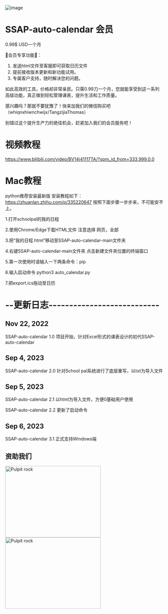 ![image](https://github.com/05lpl/SSAP-auto-calendar/assets/91683680/93bb796e-aab3-4076-b631-cde61a854ee3)

# SSAP-auto-calendar 会员
 
0.99$ USD一个月

🌟会员专享功能🌟：
1. 发送html文件至客服即可获取日历文件
2. 提前接收版本更新和新功能试用。
3. 专属客户支持，随时解决您的问题。

如此高效的工具，价格却非常亲民。只需0.99刀一个月，您就能享受到这一系列高级功能，真正做到轻松管理课表，提升生活和工作质量。

感兴趣吗？那就不要犹豫了！快来加我们的微信购买吧（whiqnxhiwnchwijx/TangzijiaThomas）

别错过这个提升生产力的绝佳机会，赶紧加入我们的会员服务吧！
# 视频教程
https://www.bilibili.com/video/BV14j41117TA/?spm_id_from=333.999.0.0

# Mac教程

python推荐安装最新版 安装教程如下：
https://zhuanlan.zhihu.com/p/335220647
按照下面步骤一步步来，不可能安不上。

1.打开schoolpal的我的日程

2.使用Chrome/Edge下载HTML文件 注意选择 网页，全部

3.把“我的日程.html”移动至SSAP-auto-calendar-main文件夹

4.右键SSAP-auto-calendar-main文件夹 点击新建文件夹位置的终端窗口

5.第一次使用时请输入一下两条命令：pip

6.输入启动命令 python3 auto_calendar.py

7.把export.ics拖动至日历



# --更新日志---------------------------
## Nov 22, 2022
SSAP-auto-calendar 1.0
项目开始，针对Excel形式的课表设计的初代SSAP-auto-calendar
## Sep 4, 2023
SSAP-auto-calendar 2.0
针对School pal系统进行了底层重写，以txt为导入文件
## Sep 5, 2023
SSAP-auto-calendar 2.1
以html为导入文件，方便0基础用户使用

SSAP-auto-calendar 2.2
更新了启动命令
## Sep 6, 2023
SSAP-auto-calendar 3.1
正式支持Windows端

## 资助我们

<img src="https://github.com/05lpl/SSAP-auto-calendar/assets/91683680/9fa9f057-416e-48a7-b1f9-dced29d5f95f" alt="Pulpit rock" width="304" height="228">
<img src="https://github.com/05lpl/SSAP-auto-calendar/assets/91683680/e4388870-e2e7-4902-b724-85b1e8f91766" alt="Pulpit rock" width="304" height="228">


  
